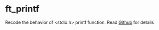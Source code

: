 # ft_printf

Recode the behavior of <stdio.h> printf function. Read [Github](https://github.com/MANT-i-S/ft_printf/blob/master/ft_printf.en.pdf) for details
